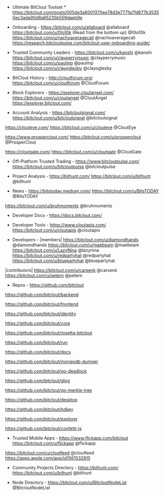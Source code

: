 * Ultimate BitClout Toolset *
https://bitclout.com/posts/005de3a6001370ee78d3e777fa7fd677b35350ec3ada90d8a65235b559daeb9e

- Onboarding -
https://bitclout.com/u/allaboard
@allaboard
https://bitclout.com/u/0to10k {Read from the bottom up}
@0to10k
https://bitclout.com/u/nachoaveragecall
@nachoaveragecall
https://research.bitcloutpulse.com/bitclout-user-onboarding-guide/

- Trusted Community Leaders -
https://bitclout.com/u/kanshi
@kanshi
https://bitclout.com/u/clayperrymusic
@clayperrymusic
https://bitclout.com/u/paulmp
@paulmp
https://bitclout.com/u/clayoglesby
@clayoglesby

- BitClout History - 
http://cloutforum.org/
https://bitclout.com/u/cloutforum
@CloutForum

- Block Explorers -
https://explorer.cloutangel.com/
https://bitclout.com/u/cloutangel
@CloutAngel
https://explorer.bitclout.com/

- Account Analysis -
https://bitcloutsignal.com/
https://bitclout.com/u/bitcloutsignal
@bitcloutsignal

https://clouteye.com/
https://bitclout.com/u/clouteye
@CloutEye

https://www.prosperclout.com/
https://bitclout.com/u/prosperclout
@ProsperClout

https://cloutgate.com/
https://bitclout.com/u/cloutgate
@CloutGate

- Off-Platform Trusted Trading -
https://www.bitcloutpulse.com/
https://bitclout.com/u/bitcloutpulse
@bitcloutpulse

- Project Analysis -
https://bithunt.com/
https://bitclout.com/u/bithunt
@bithunt

- News -
https://bitstoday.medium.com/
https://bitclout.com/u/BitsTODAY
@BitsTODAY

https://bitclout.com/u/bruhmoments
@bruhmoments

- Developer Docs -
https://docs.bitclout.com/

- Developer Tools -
https://www.cloutapis.com/
https://bitclout.com/u/cloutapis
@cloutapis

- Developers -
|members|
https://bitclout.com/u/diamondhands
@diamondhands
https://bitclout.com/u/maebeam
@maebeam
https://bitclout.com/u/LazyNina
@lazynina
https://bitclout.com/u/redpartyhat
@redpartyhat
https://bitclout.com/u/bluepartyhat
@bluepartyhat

|contributors|
https://bitclout.com/u/carsenk
@carsenk
https://bitclout.com/u/petern
@petern

- Repos -
https://github.com/bitclout

https://github.com/bitclout/backend

https://github.com/bitclout/frontend

https://github.com/bitclout/identity

https://github.com/bitclout/core

https://github.com/bitclout/rosetta-bitclout

https://github.com/bitclout/run

https://github.com/bitclout/docs

https://github.com/bitclout/mongodb-dumper

https://github.com/bitclout/go-deadlock

https://github.com/bitclout/glog

https://github.com/bitclout/go-merkle-tree

https://github.com/bitclout/desktop

https://github.com/bitclout/hdkey

https://github.com/bitclout/explorer

https://github.com/bitclout/confetti-js

- Trusted Mobile Apps -
https://www.flickapp.com/bitclout
https://bitclout.com/u/flickapp
@flickapp

https://bitclout.com/u/cloutfeed
@cloutfeed
https://apps.apple.com/app/id1561532815

- Community Projects Directory -
https://bithunt.com/
https://bitclout.com/u/bithunt
@bithunt

- Node Directory - 
https://bitclout.com/u/BitcloutNodeList
@BitcloutNodeList
